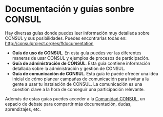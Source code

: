 # Documentación y guías sonbre CONSUL

Hay diversas guías donde puedes leer información muy detallada sobre CONSUL y sus posibilidades. Puedes encontrarlas todas en: http://consulproject.org/es/#documentation

- **Guía de uso de CONSUL**. En esta guía puedes ver las diferentes maneras de usar CONSUL y ejemplos de procesos de participación.
- **Guía de administración de CONSUL**. Esta guía contiene información detallada sobre la administración y gestión de CONSUL.
- **Guía de comunicación de CONSUL**. Esta guía te puede ofrecer una idea inicial de cómo planear campañas de comunicación para invitar a la gente a usar tu instalación de CONSUL. La comunicación es una cuestión clave a la hora de conseguir una participación relevante.

Además de estas guías puedes acceder a la [Comunidad CONSUL](http://community.CONSULproject.org/), un espacio de debate para compartir más documentación, dudas, aprendizajes, etc.

